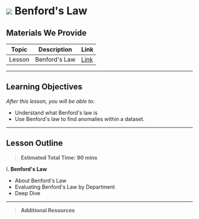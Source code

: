 # ![](https://ga-dash.s3.amazonaws.com/production/assets/logo-9f88ae6c9c3871690e33280fcf557f33.png) Benford's Law

## Materials We Provide


| Topic | Description | Link |
| --- | --- | --- |
| Lesson | Benford's Law | [Link](./benfords_law.ipynb)|

---

## Learning Objectives
*After this lesson, you will be able to:*

- Understand what Benford's law is
- Use Benford's law to find anomalies within a dataset.

---

## Lesson Outline

> **Estimated Total Time: 90 mins**

I. **Benford's Law** 
- About Benford's Law
- Evaluating Benford's Law by Department
- Deep Dive

---
> **Additional Resources**
